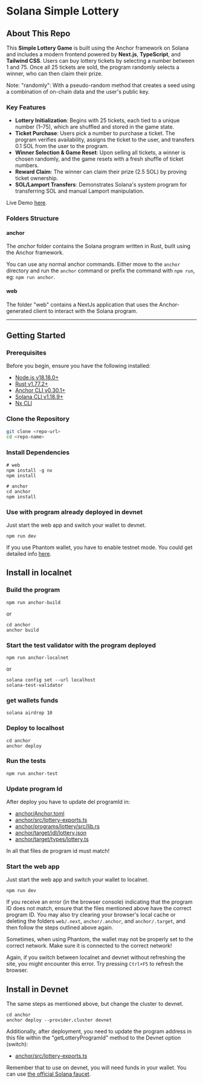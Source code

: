 # Solana Simple Lottery

## About This Repo

This **Simple Lottery Game** is built using the Anchor framework on Solana and includes a modern frontend powered by **Next.js**, **TypeScript**, and **Tailwind CSS**. Users can buy lottery tickets by selecting a number between 1 and 75. Once all 25 tickets are sold, the program randomly selects a winner, who can then claim their prize.

Note: "randomly": With a pseudo-random method that creates a seed using a combination of on-chain data and the user's public key.

### Key Features

- **Lottery Initialization**: Begins with 25 tickets, each tied to a unique number (1–75), which are shuffled and stored in the game state.
- **Ticket Purchase**: Users pick a number to purchase a ticket. The program verifies availability, assigns the ticket to the user, and transfers 0.1 SOL from the user to the program.
- **Winner Selection & Game Reset**: Upon selling all tickets, a winner is chosen randomly, and the game resets with a fresh shuffle of ticket numbers.
- **Reward Claim**: The winner can claim their prize (2.5 SOL) by proving ticket ownership.
- **SOL/Lamport Transfers**: Demonstrates Solana's system program for transferring SOL and manual Lamport manipulation.

Live Demo [here](https://solana-s6-lottery.vercel.app/).


### Folders Structure

#### anchor

The _anchor_ folder contains the Solana program written in Rust, built using the Anchor framework.

You can use any normal anchor commands. Either move to the `anchor` directory and run the `anchor` command or prefix the command with `npm run`, eg: `npm run anchor`.

#### web

The folder "web" contains a NextJs application that uses the Anchor-generated client to interact with the Solana program.

---


## Getting Started

### Prerequisites

Before you begin, ensure you have the following installed:

- [Node.js v18.18.0+](https://nodejs.org/)
- [Rust v1.77.2+](https://www.rust-lang.org/)
- [Anchor CLI v0.30.1+](https://www.anchor-lang.com/)
- [Solana CLI v1.18.9+](https://docs.solana.com/cli/install-solana-cli-tools)
- [Nx CLI](https://nx.dev)


### Clone the Repository

```bash
git clone <repo-url>
cd <repo-name>
```

### Install Dependencies

```shell
# web
npm install -g nx
npm install

# anchor
cd anchor
npm install
```

### Use with program already deployed in devnet

Just start the web app and switch your wallet to devnet.

```shell
npm run dev
```

If you use Phantom wallet, you have to enable testnet mode. You could get detailed info [here](https://docs.phantom.app/developer-powertools/testnet-mode).


## Install in localnet

### Build the program

```shell
npm run anchor-build
```
or

```shell
cd anchor
anchor build
```

### Start the test validator with the program deployed

```shell
npm run anchor-localnet
```

or

```shell
solana config set --url localhost
solana-test-validator
```

### get wallets funds 

```shell
solana airdrop 10
```

### Deploy to localhost

```shell
cd anchor
anchor deploy
```

### Run the tests

```shell
npm run anchor-test
```

### Update program Id

After deploy you have to update del programId in:

- [anchor/Anchor.toml](anchor/Anchor.toml)
- [anchor/src/lottery-exports.ts](anchor/src/lottery-exports.ts)
- [anchor/programs/lottery/src/lib.rs](anchor/programs/lottery/src/lib.rs)
- [anchor/target/idl/lottery.json](anchor/target/idl/lottery.json)
- [anchor/target/types/lottery.ts](anchor/target/types/lottery.ts)

In all that files de program id must match!


### Start the web app

Just start the web app and switch your wallet to localnet.

```shell
npm run dev
```

If you receive an error (in the browser console) indicating that the program ID does not match, ensure that the files mentioned above have the correct program ID. You may also try clearing your browser's local cache or deleting the folders `web/.next`, `anchor/.anchor`, and `anchor/.target`, and then follow the steps outlined above again.

Sometimes, when using Phantom, the wallet may not be properly set to the correct network. Make sure it is connected to the correct network!

Again, if you switch between localnet and devnet without refreshing the site, you might encounter this error. Try pressing `Ctrl+F5` to refresh the browser.


## Install in Devnet

The same steps as mentioned above, but change the cluster to devnet.

```shell
cd anchor
anchor deploy --provider.cluster devnet
```

Additionally, after deployment, you need to update the program address in this file within the "getLotteryProgramId" method to the Devnet option (switch):

- [anchor/src/lottery-exports.ts](anchor/src/lottery-exports.ts)


Remember that to use on devnet, you will need funds in your wallet. You can use [the official Solana faucet](https://faucet.solana.com/).
